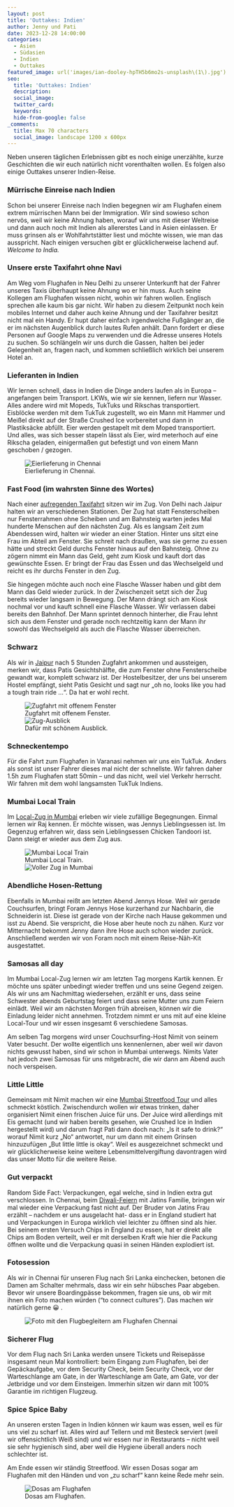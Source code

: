 ```yaml
---
layout: post
title: 'Outtakes: Indien'
author: Jenny und Pati
date: 2023-12-28 14:00:00
categories:
  - Asien
  - Südasien
  - Indien
  - Outtakes
featured_image: url('images/ian-dooley-hpTH5b6mo2s-unsplash\(1\).jpg')
seo:
  title: 'Outtakes: Indien'
  description:
  social_image:
  twitter_card:
  keywords:
  hide-from-google: false
_comments:
  title: Max 70 characters
  social_image: landscape 1200 x 600px
---
```

Neben unseren täglichen Erlebnissen gibt es noch einige unerzählte, kurze Geschichten die wir euch natürlich nicht vorenthalten wollen. Es folgen also einige Outtakes unserer Indien-Reise.

### Mürrische Einreise nach Indien

Schon bei unserer Einreise nach Indien begegnen wir am Flughafen einem extrem mürrischen Mann bei der Immigration. Wir sind sowieso schon nervös, weil wir keine Ahnung haben, worauf wir uns mit dieser Weltreise und dann auch noch mit Indien als allererstes Land in Asien einlassen. Er muss grinsen als er Wohlfahrtstätter liest und möchte wissen, wie man das ausspricht. Nach einigen versuchen gibt er glücklicherweise lachend auf. *Welcome to India.*

### Unsere erste Taxifahrt ohne Navi

Am Weg vom Flughafen in Neu Delhi zu unserer Unterkunft hat der Fahrer unseres Taxis überhaupt keine Ahnung wo er hin muss. Auch seine Kollegen am Flughafen wissen nicht, wohin wir fahren wollen. Englisch sprechen alle kaum bis gar nicht. Wir haben zu diesem Zeitpunkt noch kein mobiles Internet und daher auch keine Ahnung und der Taxifahrer besitzt nicht mal ein Handy. Er hupt daher einfach irgendwelche Fußgänger an, die er im nächsten Augenblick durch lautes Rufen anhält. Dann fordert er diese Personen auf Google Maps zu verwenden und die Adresse unseres Hotels zu suchen. So schlängeln wir uns durch die Gassen, halten bei jeder Gelegenheit an, fragen nach, und kommen schließlich wirklich bei unserem Hotel an. 

### Lieferanten in Indien

Wir lernen schnell, dass in Indien die Dinge anders laufen als in Europa – angefangen beim Transport. LKWs, wie wir sie kennen, liefern nur Wasser. Alles andere wird mit Mopeds, TukTuks und Rikschas transportiert. Eisblöcke werden mit dem TukTuk zugestellt, wo ein Mann mit Hammer und Meißel direkt auf der Straße Crushed Ice vorbereitet und dann in Plastiksäcke abfüllt. Eier werden gestapelt mit dem Moped transportiert. Und alles, was sich besser stapeln lässt als Eier, wird meterhoch auf eine Rikscha geladen, einigermaßen gut befestigt und von einem Mann geschoben / gezogen.

<figure class="img1">
  <img src="/images/diary/outtakes-indien/outtakes-indien-7.jpg" alt="Eierlieferung in Chennai">
  <figcaption> Eierlieferung in Chennai.</figcaption>
</figure>

### Fast Food (im wahrsten Sinne des Wortes)

Nach einer [aufregenden Taxifahrt](2023-10-23-von-neu-delhi-nach-jaipur) sitzen wir im Zug. Von Delhi nach Jaipur halten wir an verschiedenen Stationen. Der Zug hat statt Fensterscheiben nur Fensterrahmen ohne Scheiben und am Bahnsteig warten jedes Mal hunderte Menschen auf den nächsten Zug. Als es langsam Zeit zum Abendessen wird, halten wir wieder an einer Station. Hinter uns sitzt eine Frau im Abteil am Fenster. Sie schreit nach draußen, was sie gerne zu essen hätte und streckt Geld durchs Fenster hinaus auf den Bahnsteig. Ohne zu zögern nimmt ein Mann das Geld, geht zum Kiosk und kauft dort das gewünschte Essen. Er bringt der Frau das Essen und das Wechselgeld und reicht es ihr durchs Fenster in den Zug.

Sie hingegen möchte auch noch eine Flasche Wasser haben und gibt dem Mann das Geld wieder zurück. In der Zwischenzeit setzt sich der Zug bereits wieder langsam in Bewegung. Der Mann drängt sich am Kiosk nochmal vor und kauft schnell eine Flasche Wasser. Wir verlassen dabei bereits den Bahnhof. Der Mann sprintet dennoch hinterher, die Frau lehnt sich aus dem Fenster und gerade noch rechtzeitig kann der Mann ihr sowohl das Wechselgeld als auch die Flasche Wasser überreichen. 

### Schwarz

Als wir in [Jaipur](2023-10-26-jaipur) nach 5 Stunden Zugfahrt ankommen und aussteigen, merken wir, dass Patis Gesichtshälfte, die zum Fenster ohne Fensterscheibe gewandt war, komplett schwarz ist. Der Hostelbesitzer, der uns bei unserem Hostel empfängt, sieht Patis Gesicht und sagt nur „oh no, looks like you had a tough train ride  …“. Da hat er wohl recht.

<figure class="img2">
  <img src="/images/diary/outtakes-indien/outtakes-indien-1.jpg" alt="Zugfahrt mit offenem Fenster">
  <figcaption> Zugfahrt mit offenem Fenster.</figcaption>
  <img src="/images/diary/outtakes-indien/outtakes-indien-2.jpg" alt="Zug-Ausblick">
  <figcaption> Dafür mit schönem Ausblick.</figcaption>
</figure>

### Schneckentempo

Für die Fahrt zum Flughafen in Varanasi nehmen wir uns ein TukTuk. Anders als sonst ist unser Fahrer dieses mal nicht der schnellste. Wir fahren daher 1.5h zum Flughafen statt 50min – und das nicht, weil viel Verkehr herrscht. Wir fahren mit dem wohl langsamsten TukTuk Indiens.

### Mumbai Local Train

Im [Local-Zug in Mumbai](2023-11-06-mumbai-1) erleben wir viele zufällige Begegnungen. Einmal lernen wir Raj kennen. Er möchte wissen, was Jennys Lieblingsessen ist. Im Gegenzug erfahren wir, dass sein Lieblingsessen Chicken Tandoori ist. Dann steigt er wieder aus dem Zug aus. 

<figure class="img2">
  <img src="/images/diary/outtakes-indien/outtakes-indien-5.jpg" alt="Mumbai Local Train">
  <figcaption> Mumbai Local Train.</figcaption>
  <img src="/images/diary/outtakes-indien/outtakes-indien-6.jpg" alt="Voller Zug in Mumbai">
</figure>

### Abendliche Hosen-Rettung

Ebenfalls in Mumbai reißt am letzten Abend Jennys Hose. Weil wir gerade Couchsurfen, bringt Foram Jennys Hose kurzerhand zur Nachbarin, die Schneiderin ist. Diese ist gerade von der Kirche nach Hause gekommen und isst zu Abend. Sie verspricht, die Hose aber heute noch zu nähen. Kurz vor Mitternacht bekommt Jenny dann ihre Hose auch schon wieder zurück. Anschließend werden wir von Foram noch mit einem Reise-Näh-Kit ausgestattet. 

### Samosas all day

Im Mumbai Local-Zug lernen wir am letzten Tag morgens Kartik kennen. Er möchte uns später unbedingt wieder treffen und uns seine Gegend zeigen. Als wir uns am Nachmittag wiedersehen, erzählt er uns, dass seine Schwester abends Geburtstag feiert und dass seine Mutter uns zum Feiern einlädt. Weil wir am nächsten Morgen früh abreisen, können wir die Einladung leider nicht annehmen. Trotzdem nimmt er uns mit auf eine kleine Local-Tour und wir essen insgesamt 6 verschiedene Samosas.

Am selben Tag morgens wird unser Couchsurfing-Host Nimit von seinem Vater besucht. Der wollte eigentlich uns kennenlernen, aber weil wir davon nichts gewusst haben, sind wir schon in Mumbai unterwegs. Nimits Vater hat jedoch zwei Samosas für uns mitgebracht, die wir dann am Abend auch noch verspeisen. 

### Little Little

Gemeinsam mit Nimit machen wir eine [Mumbai Streetfood Tour](2023-11-07-mumbai-2) und alles schmeckt köstlich. Zwischendurch wollen wir etwas trinken, daher organisiert Nimit einen frischen Juice für uns. Der Juice wird allerdings mit Eis gemacht (und wir haben bereits gesehen, wie Crushed Ice in Indien hergestellt wird) und darum fragt Pati dann doch nach: „Is it safe to drink?“ worauf Nimit kurz „No“ antwortet, nur um dann mit einem Grinsen hinzuzufügen „But little little is okay“. Weil es ausgezeichnet schmeckt und wir glücklicherweise keine weitere Lebensmittelvergiftung davontragen wird das unser Motto für die weitere Reise.

### Gut verpackt

Random Side Fact: Verpackungen, egal welche, sind in Indien extra gut verschlossen. In Chennai, beim [Diwali-Feiern](2023-11-15-diwali) mit Jatins Familie, bringen wir mal wieder eine Verpackung fast nicht auf. Der Bruder von Jatins Frau erzählt – nachdem er uns ausgelacht hat- dass er in England studiert hat und Verpackungen in Europa wirklich viel leichter zu öffnen sind als hier. Bei seinem ersten Versuch Chips in England zu essen, hat er direkt alle Chips am Boden verteilt, weil er mit derselben Kraft wie hier die Packung öffnen wollte und die Verpackung quasi in seinen Händen explodiert ist.

### Fotosession

Als wir in Chennai für unseren Flug nach Sri Lanka einchecken, betonen die Damen am Schalter mehrmals, dass wir ein sehr hübsches Paar abgeben. Bevor wir unsere Boardingpässe bekommen, fragen sie uns, ob wir mit ihnen ein Foto machen würden (“to connect cultures”). Das machen wir natürlich gerne 😀 .

<figure class="img1">
  <img src="/images/diary/outtakes-indien/outtakes-indien-3.jpg" alt="Foto mit den Flugbegleitern am Flughafen Chennai">
</figure>

### Sicherer Flug

Vor dem Flug nach Sri Lanka werden unsere Tickets und Reisepässe insgesamt neun Mal kontrolliert: beim Eingang zum Flughafen, bei der Gepäckaufgabe, vor dem Security Check, beim Security Check, vor der Warteschlange am Gate, in der Warteschlange am Gate, am Gate, vor der Jetbridge und vor dem Einsteigen. Immerhin sitzen wir dann mit 100% Garantie im richtigen Flugzeug. 

### Spice Spice Baby

An unseren ersten Tagen in Indien können wir kaum was essen, weil es für uns viel zu scharf ist. Alles wird auf Tellern und mit Besteck serviert (weil wir offensichtlich Weiß sind) und wir essen nur in Restaurants – nicht weil sie sehr hygienisch sind, aber weil die Hygiene überall anders noch schlechter ist. 

Am Ende essen wir ständig Streetfood. Wir essen Dosas sogar am Flughafen mit den Händen und von „zu scharf“ kann keine Rede mehr sein. 

<figure class="img1">
  <img src="/images/diary/outtakes-indien/outtakes-indien-4.jpg" alt="Dosas am Flughafen">
  <figcaption> Dosas am Flughafen.</figcaption>
</figure>
